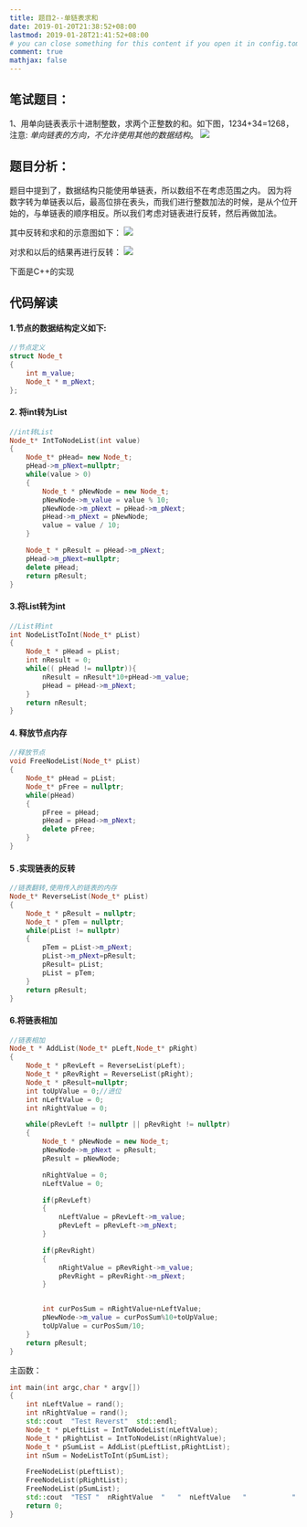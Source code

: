 ```yaml
---
title: 题目2--单链表求和
date: 2019-01-20T21:38:52+08:00
lastmod: 2019-01-28T21:41:52+08:00
# you can close something for this content if you open it in config.toml.
comment: true
mathjax: false
---
```


## 笔试题目：    

1、用单向链表表示十进制整数，求两个正整数的和。如下图，1234+34=1268，
注意: *单向链表的方向，不允许使用其他的数据结构*。
![](https://www.dennisthink.com/image/2019/01/single_link_list_add.png)

## 题目分析：    

题目中提到了，数据结构只能使用单链表，所以数组不在考虑范围之内。
因为将数字转为单链表以后，最高位排在表头，而我们进行整数加法的时候，是从个位开始的，与单链表的顺序相反。所以我们考虑对链表进行反转，然后再做加法。

其中反转和求和的示意图如下：
![](https://www.dennisthink.com/image/2019/01/reverse_add.png)

对求和以后的结果再进行反转：
![](https://www.dennisthink.com/image/2019/01/reverse_result.png)

下面是C++的实现

## 代码解读    

#### 1.节点的数据结构定义如下:    

```cpp {linenos=table} 
//节点定义
struct Node_t
{
    int m_value;
    Node_t * m_pNext;
};
```

#### 2. 将int转为List    

```cpp {linenos=table} 
//int转List
Node_t* IntToNodeList(int value)
{
    Node_t* pHead= new Node_t;
    pHead->m_pNext=nullptr;
    while(value > 0)
    {
        Node_t * pNewNode = new Node_t;
        pNewNode->m_value = value % 10;
        pNewNode->m_pNext = pHead->m_pNext;
        pHead->m_pNext = pNewNode; 
        value = value / 10;
    }

    Node_t * pResult = pHead->m_pNext;
    pHead->m_pNext=nullptr;
    delete pHead;
    return pResult;
}
```

#### 3.将List转为int    

```cpp {linenos=table} 
//List转int
int NodeListToInt(Node_t* pList)
{
    Node_t * pHead = pList;
    int nResult = 0;
    while(( pHead != nullptr)){
        nResult = nResult*10+pHead->m_value;
        pHead = pHead->m_pNext;
    }
    return nResult;
}
 ```

#### 4. 释放节点内存    

```cpp {linenos=table} 
//释放节点
void FreeNodeList(Node_t* pList)
{
    Node_t* pHead = pList;
    Node_t* pFree = nullptr;
    while(pHead)
    {
        pFree = pHead;
        pHead = pHead->m_pNext;
        delete pFree;
    }
}
 ```

#### 5 .实现链表的反转    

```cpp {linenos=table} 
//链表翻转,使用传入的链表的内存
Node_t* ReverseList(Node_t* pList)
{
    Node_t * pResult = nullptr;
    Node_t * pTem = nullptr;
    while(pList != nullptr)
    {
        pTem = pList->m_pNext;
        pList->m_pNext=pResult;
        pResult= pList;
        pList = pTem;   
    }
    return pResult;
}
 ```

#### 6.将链表相加    

```cpp {linenos=table} 
//链表相加
Node_t * AddList(Node_t* pLeft,Node_t* pRight)
{
    Node_t * pRevLeft = ReverseList(pLeft);
    Node_t * pRevRight = ReverseList(pRight);
    Node_t * pResult=nullptr;
    int toUpValue = 0;//进位
    int nLeftValue = 0;
    int nRightValue = 0;

    while(pRevLeft != nullptr || pRevRight != nullptr)
    {
        Node_t * pNewNode = new Node_t;
        pNewNode->m_pNext = pResult;
        pResult = pNewNode;

        nRightValue = 0;
        nLeftValue = 0;

        if(pRevLeft)
        {
            nLeftValue = pRevLeft->m_value;
            pRevLeft = pRevLeft->m_pNext;
        }

        if(pRevRight)
        {
            nRightValue = pRevRight->m_value;
            pRevRight = pRevRight->m_pNext;
        }


        int curPosSum = nRightValue+nLeftValue;
        pNewNode->m_value = curPosSum%10+toUpValue;
        toUpValue = curPosSum/10;
    }
    return pResult;
}
```

主函数：

```cpp {linenos=table} 
int main(int argc,char * argv[])
{
    int nLeftValue = rand();
    int nRightValue = rand();
    std::cout  "Test Reverst"  std::endl;
    Node_t * pLeftList = IntToNodeList(nLeftValue);
    Node_t * pRightList = IntToNodeList(nRightValue);
    Node_t * pSumList = AddList(pLeftList,pRightList);
    int nSum = NodeListToInt(pSumList);

    FreeNodeList(pLeftList);
    FreeNodeList(pRightList);
    FreeNodeList(pSumList);
    std::cout  "TEST "  nRightValue  "   "  nLeftValue   "           "  nSum  std::endl;
    return 0;
}
```